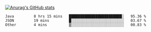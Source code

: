 [![Anurag's GitHub stats](https://github-readme-stats.vercel.app/api?username=sebasphere&count_private=true&theme=tokyonight)](https://github.com/anuraghazra/github-readme-stats)

<!--START_SECTION:waka-->
```text
Java         8 hrs 15 mins   ████████████████████████░   95.36 % 
JSON         19 mins         █░░░░░░░░░░░░░░░░░░░░░░░░   03.67 % 
Other        4 mins          ▒░░░░░░░░░░░░░░░░░░░░░░░░   00.83 % 
```
<!--END_SECTION:waka-->
